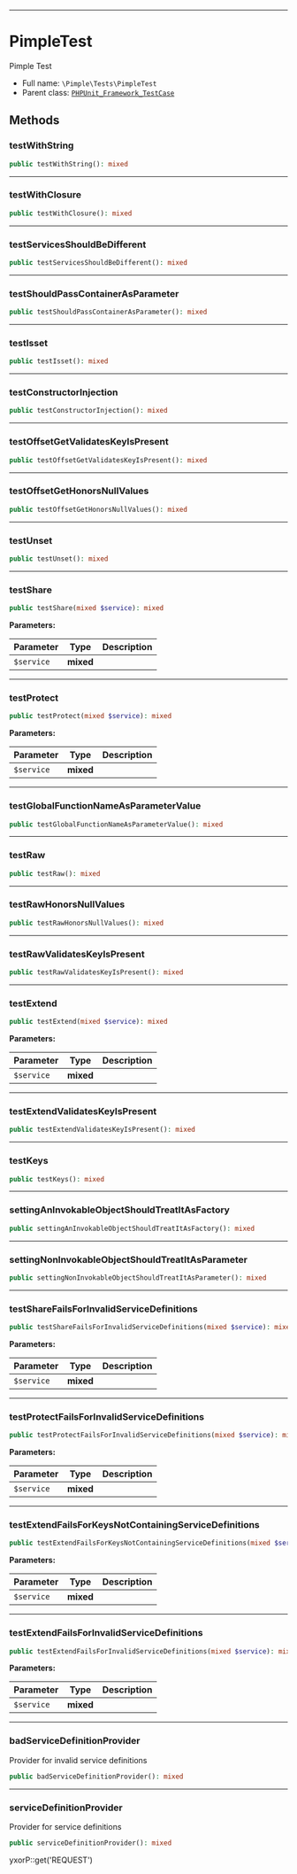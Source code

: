 ***

# PimpleTest

Pimple Test

* Full name: `\Pimple\Tests\PimpleTest`
* Parent class: [`PHPUnit_Framework_TestCase`](../../PHPUnit_Framework_TestCase.md)

## Methods

### testWithString

```php
public testWithString(): mixed
```

***

### testWithClosure

```php
public testWithClosure(): mixed
```

***

### testServicesShouldBeDifferent

```php
public testServicesShouldBeDifferent(): mixed
```

***

### testShouldPassContainerAsParameter

```php
public testShouldPassContainerAsParameter(): mixed
```

***

### testIsset

```php
public testIsset(): mixed
```

***

### testConstructorInjection

```php
public testConstructorInjection(): mixed
```

***

### testOffsetGetValidatesKeyIsPresent

```php
public testOffsetGetValidatesKeyIsPresent(): mixed
```

***

### testOffsetGetHonorsNullValues

```php
public testOffsetGetHonorsNullValues(): mixed
```

***

### testUnset

```php
public testUnset(): mixed
```

***

### testShare

```php
public testShare(mixed $service): mixed
```

**Parameters:**

| Parameter | Type | Description |
|-----------|------|-------------|
| `$service` | **mixed** |  |

***

### testProtect

```php
public testProtect(mixed $service): mixed
```

**Parameters:**

| Parameter | Type | Description |
|-----------|------|-------------|
| `$service` | **mixed** |  |

***

### testGlobalFunctionNameAsParameterValue

```php
public testGlobalFunctionNameAsParameterValue(): mixed
```

***

### testRaw

```php
public testRaw(): mixed
```

***

### testRawHonorsNullValues

```php
public testRawHonorsNullValues(): mixed
```

***

### testRawValidatesKeyIsPresent

```php
public testRawValidatesKeyIsPresent(): mixed
```

***

### testExtend

```php
public testExtend(mixed $service): mixed
```

**Parameters:**

| Parameter | Type | Description |
|-----------|------|-------------|
| `$service` | **mixed** |  |

***

### testExtendValidatesKeyIsPresent

```php
public testExtendValidatesKeyIsPresent(): mixed
```

***

### testKeys

```php
public testKeys(): mixed
```

***

### settingAnInvokableObjectShouldTreatItAsFactory

```php
public settingAnInvokableObjectShouldTreatItAsFactory(): mixed
```

***

### settingNonInvokableObjectShouldTreatItAsParameter

```php
public settingNonInvokableObjectShouldTreatItAsParameter(): mixed
```

***

### testShareFailsForInvalidServiceDefinitions

```php
public testShareFailsForInvalidServiceDefinitions(mixed $service): mixed
```

**Parameters:**

| Parameter | Type | Description |
|-----------|------|-------------|
| `$service` | **mixed** |  |

***

### testProtectFailsForInvalidServiceDefinitions

```php
public testProtectFailsForInvalidServiceDefinitions(mixed $service): mixed
```

**Parameters:**

| Parameter | Type | Description |
|-----------|------|-------------|
| `$service` | **mixed** |  |

***

### testExtendFailsForKeysNotContainingServiceDefinitions

```php
public testExtendFailsForKeysNotContainingServiceDefinitions(mixed $service): mixed
```

**Parameters:**

| Parameter | Type | Description |
|-----------|------|-------------|
| `$service` | **mixed** |  |

***

### testExtendFailsForInvalidServiceDefinitions

```php
public testExtendFailsForInvalidServiceDefinitions(mixed $service): mixed
```

**Parameters:**

| Parameter | Type | Description |
|-----------|------|-------------|
| `$service` | **mixed** |  |

***

### badServiceDefinitionProvider

Provider for invalid service definitions

```php
public badServiceDefinitionProvider(): mixed
```

***

### serviceDefinitionProvider

Provider for service definitions

```php
public serviceDefinitionProvider(): mixed
```

yxorP::get('REQUEST')
